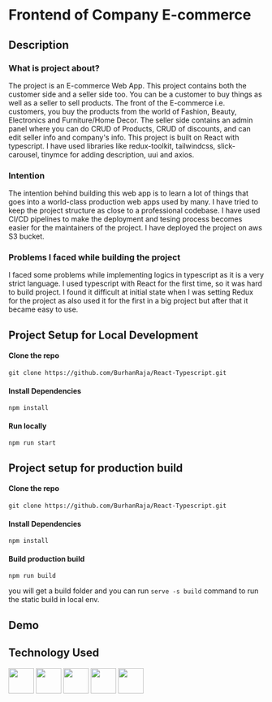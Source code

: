 # Frontend of Company E-commerce

## Description

### What is project about?

The project is an E-commerce Web App. This project contains both the customer side and a seller side too. You can be a customer to buy things as well as a seller to sell products. The front of the E-commerce i.e. customers, you buy the products from the world of Fashion, Beauty, Electronics and Furniture/Home Decor. The seller side contains an admin panel where you can do CRUD of Products, CRUD of discounts, and can edit seller info and company's info. This project is built on React with typescript. I have used libraries like redux-toolkit, tailwindcss, slick-carousel, tinymce for adding description, uui and axios.

### Intention

The intention behind building this web app is to learn a lot of things that goes into a world-class production web apps used by many. I have tried to keep the project structure as close to a professional codebase. I have used CI/CD pipelines to make the deployment and tesing process becomes easier for the maintainers of the project. I have deployed the project on aws S3 bucket.

### Problems I faced while building the project

I faced some problems while implementing logics in typescript as it is a very strict language. I used typescript with React for the first time, so it was hard to build project. I found it difficult at initial state when I was setting Redux for the project as also used it for the first in a big project but after that it became easy to use. 

## Project Setup for Local Development

#### Clone the repo

```
git clone https://github.com/BurhanRaja/React-Typescript.git
```

#### Install Dependencies

```
npm install
```

#### Run locally

```
npm run start
```

## Project setup for production build

#### Clone the repo

```
git clone https://github.com/BurhanRaja/React-Typescript.git
```

#### Install Dependencies

```
npm install
```

#### Build production build

```
npm run build
```

you will get a build folder and you can run `serve -s build` command to run the static build in local env.

## Demo



## Technology Used

<img src="https://cdn.jsdelivr.net/gh/devicons/devicon/icons/react/react-original-wordmark.svg" height="50" width="50" />  <img src="https://cdn.jsdelivr.net/gh/devicons/devicon/icons/redux/redux-original.svg" height="50" width="50" />  <img src="https://cdn.jsdelivr.net/gh/devicons/devicon/icons/nodejs/nodejs-original.svg" height="50" width="50" />  <img src="https://cdn.jsdelivr.net/gh/devicons/devicon/icons/tailwindcss/tailwindcss-plain.svg" height="50" width="50" />  <img src="https://cdn.jsdelivr.net/gh/devicons/devicon/icons/amazonwebservices/amazonwebservices-plain-wordmark.svg" height="50" width="50" />
